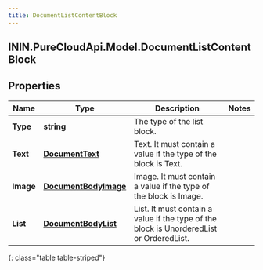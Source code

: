 ```yaml
---
title: DocumentListContentBlock
---
```

## ININ.PureCloudApi.Model.DocumentListContentBlock

## Properties

|Name | Type | Description | Notes|
|------------ | ------------- | ------------- | -------------|
| **Type** | **string** | The type of the list block. | |
| **Text** | [**DocumentText**](DocumentText.html) | Text. It must contain a value if the type of the block is Text. | |
| **Image** | [**DocumentBodyImage**](DocumentBodyImage.html) | Image. It must contain a value if the type of the block is Image. | |
| **List** | [**DocumentBodyList**](DocumentBodyList.html) | List. It must contain a value if the type of the block is UnorderedList or OrderedList. | |
{: class="table table-striped"}



